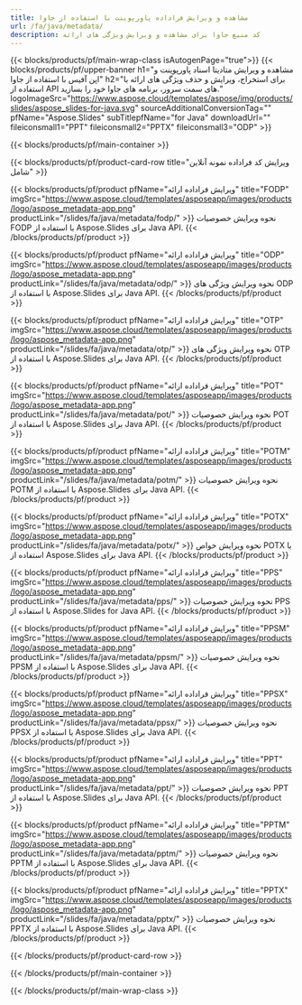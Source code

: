 ```yaml
---
title: مشاهده و ویرایش فراداده پاورپوینت با استفاده از جاوا
url: /fa/java/metadata/
description: کد منبع جاوا برای مشاهده و ویرایش ویژگی های ارائه
---
```


{{< blocks/products/pf/main-wrap-class isAutogenPage="true">}}
{{< blocks/products/pf/upper-banner h1="مشاهده و ویرایش متادیتا اسناد پاورپوینت و اپن آفیس با استفاده از جاوا" h2="برای استخراج، ویرایش و حذف ویژگی های ارائه با استفاده از API های سمت سرور، برنامه های جاوا خود را بسازید." logoImageSrc="https://www.aspose.cloud/templates/aspose/img/products/slides/aspose_slides-for-java.svg" sourceAdditionalConversionTag="" pfName="Aspose.Slides" subTitlepfName="for Java" downloadUrl="" fileiconsmall1="PPT" fileiconsmall2="PPTX" fileiconsmall3="ODP" >}}

{{< blocks/products/pf/main-container >}}

{{< blocks/products/pf/product-card-row title="ویرایش کد فراداده نمونه آنلاین شامل" >}}

{{< blocks/products/pf/product pfName="ویرایش فراداده ارائه" title="FODP" imgSrc="https://www.aspose.cloud/templates/asposeapp/images/products/logo/aspose_metadata-app.png" productLink="/slides/fa/java/metadata/fodp/" >}}
نحوه ویرایش خصوصیات FODP با استفاده از Aspose.Slides برای Java API.
{{< /blocks/products/pf/product >}}

{{< blocks/products/pf/product pfName="ویرایش فراداده ارائه" title="ODP" imgSrc="https://www.aspose.cloud/templates/asposeapp/images/products/logo/aspose_metadata-app.png" productLink="/slides/fa/java/metadata/odp/" >}}
نحوه ویرایش ویژگی های ODP با استفاده از Aspose.Slides برای Java API.
{{< /blocks/products/pf/product >}}

{{< blocks/products/pf/product pfName="ویرایش فراداده ارائه" title="OTP" imgSrc="https://www.aspose.cloud/templates/asposeapp/images/products/logo/aspose_metadata-app.png" productLink="/slides/fa/java/metadata/otp/" >}}
نحوه ویرایش ویژگی های OTP با استفاده از Aspose.Slides برای Java API.
{{< /blocks/products/pf/product >}}

{{< blocks/products/pf/product pfName="ویرایش فراداده ارائه" title="POT" imgSrc="https://www.aspose.cloud/templates/asposeapp/images/products/logo/aspose_metadata-app.png" productLink="/slides/fa/java/metadata/pot/" >}}
نحوه ویرایش خصوصیات POT با استفاده از Aspose.Slides برای Java API.
{{< /blocks/products/pf/product >}}

{{< blocks/products/pf/product pfName="ویرایش فراداده ارائه" title="POTM" imgSrc="https://www.aspose.cloud/templates/asposeapp/images/products/logo/aspose_metadata-app.png" productLink="/slides/fa/java/metadata/potm/" >}}
نحوه ویرایش خصوصیات POTM با استفاده از Aspose.Slides برای Java API.
{{< /blocks/products/pf/product >}}

{{< blocks/products/pf/product pfName="ویرایش فراداده ارائه" title="POTX" imgSrc="https://www.aspose.cloud/templates/asposeapp/images/products/logo/aspose_metadata-app.png" productLink="/slides/fa/java/metadata/potx/" >}}
نحوه ویرایش خواص POTX با استفاده از Aspose.Slides برای Java API.
{{< /blocks/products/pf/product >}}

{{< blocks/products/pf/product pfName="ویرایش فراداده ارائه" title="PPS" imgSrc="https://www.aspose.cloud/templates/asposeapp/images/products/logo/aspose_metadata-app.png" productLink="/slides/fa/java/metadata/pps/" >}}
نحوه ویرایش خصوصیات PPS با استفاده از Aspose.Slides for Java API.
{{< /blocks/products/pf/product >}}

{{< blocks/products/pf/product pfName="ویرایش فراداده ارائه" title="PPSM" imgSrc="https://www.aspose.cloud/templates/asposeapp/images/products/logo/aspose_metadata-app.png" productLink="/slides/fa/java/metadata/ppsm/" >}}
نحوه ویرایش خصوصیات PPSM با استفاده از Aspose.Slides برای Java API.
{{< /blocks/products/pf/product >}}

{{< blocks/products/pf/product pfName="ویرایش فراداده ارائه" title="PPSX" imgSrc="https://www.aspose.cloud/templates/asposeapp/images/products/logo/aspose_metadata-app.png" productLink="/slides/fa/java/metadata/ppsx/" >}}
نحوه ویرایش خصوصیات PPSX با استفاده از Aspose.Slides برای Java API.
{{< /blocks/products/pf/product >}}

{{< blocks/products/pf/product pfName="ویرایش فراداده ارائه" title="PPT" imgSrc="https://www.aspose.cloud/templates/asposeapp/images/products/logo/aspose_metadata-app.png" productLink="/slides/fa/java/metadata/ppt/" >}}
نحوه ویرایش خصوصیات PPT با استفاده از Aspose.Slides برای Java API.
{{< /blocks/products/pf/product >}}

{{< blocks/products/pf/product pfName="ویرایش فراداده ارائه" title="PPTM" imgSrc="https://www.aspose.cloud/templates/asposeapp/images/products/logo/aspose_metadata-app.png" productLink="/slides/fa/java/metadata/pptm/" >}}
نحوه ویرایش خصوصیات PPTM با استفاده از Aspose.Slides برای Java API.
{{< /blocks/products/pf/product >}}

{{< blocks/products/pf/product pfName="ویرایش فراداده ارائه" title="PPTX" imgSrc="https://www.aspose.cloud/templates/asposeapp/images/products/logo/aspose_metadata-app.png" productLink="/slides/fa/java/metadata/pptx/" >}}
نحوه ویرایش خصوصیات PPTX با استفاده از Aspose.Slides برای Java API.
{{< /blocks/products/pf/product >}}



{{< /blocks/products/pf/product-card-row >}}

{{< /blocks/products/pf/main-container >}}
    
{{< /blocks/products/pf/main-wrap-class >}}